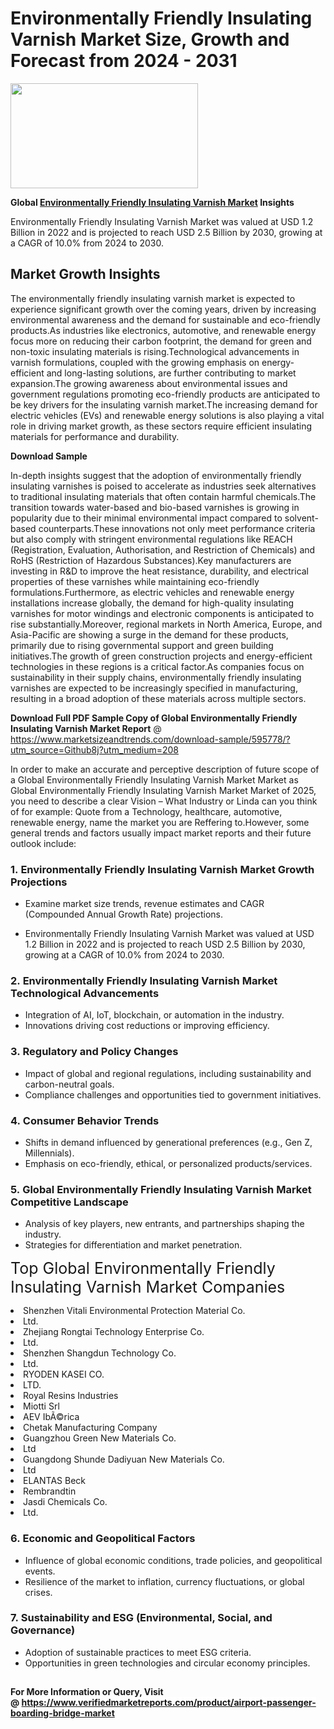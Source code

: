<H1>Environmentally Friendly Insulating Varnish Market Size, Growth and Forecast from 2024 - 2031</H1><img class="aligncenter size-medium wp-image-584254" src="https://thirdeyenews.in/wp-content/uploads/2024/09/Global-Market-Research-300x168.jpeg" alt="" width="300" height="168" /><p><strong>Global&nbsp;<a href="https://www.marketsizeandtrends.com/download-sample/595778/?utm_source=Github8j?utm_medium=208">Environmentally Friendly Insulating Varnish Market</a> Insights</strong></p><p>Environmentally Friendly Insulating Varnish Market was valued at USD 1.2 Billion in 2022 and is projected to reach USD 2.5 Billion by 2030, growing at a CAGR of 10.0% from 2024 to 2030.</p><p><h2>Market Growth Insights</h2> <p>The environmentally friendly insulating varnish market is expected to experience significant growth over the coming years, driven by increasing environmental awareness and the demand for sustainable and eco-friendly products.As industries like electronics, automotive, and renewable energy focus more on reducing their carbon footprint, the demand for green and non-toxic insulating materials is rising.Technological advancements in varnish formulations, coupled with the growing emphasis on energy-efficient and long-lasting solutions, are further contributing to market expansion.The growing awareness about environmental issues and government regulations promoting eco-friendly products are anticipated to be key drivers for the insulating varnish market.The increasing demand for electric vehicles (EVs) and renewable energy solutions is also playing a vital role in driving market growth, as these sectors require efficient insulating materials for performance and durability.</p> <p><strong>Download Sample</strong></p> <p>In-depth insights suggest that the adoption of environmentally friendly insulating varnishes is poised to accelerate as industries seek alternatives to traditional insulating materials that often contain harmful chemicals.The transition towards water-based and bio-based varnishes is growing in popularity due to their minimal environmental impact compared to solvent-based counterparts.These innovations not only meet performance criteria but also comply with stringent environmental regulations like REACH (Registration, Evaluation, Authorisation, and Restriction of Chemicals) and RoHS (Restriction of Hazardous Substances).Key manufacturers are investing in R&D to improve the heat resistance, durability, and electrical properties of these varnishes while maintaining eco-friendly formulations.Furthermore, as electric vehicles and renewable energy installations increase globally, the demand for high-quality insulating varnishes for motor windings and electronic components is anticipated to rise substantially.Moreover, regional markets in North America, Europe, and Asia-Pacific are showing a surge in the demand for these products, primarily due to rising governmental support and green building initiatives.The growth of green construction projects and energy-efficient technologies in these regions is a critical factor.As companies focus on sustainability in their supply chains, environmentally friendly insulating varnishes are expected to be increasingly specified in manufacturing, resulting in a broad adoption of these materials across multiple sectors.<p><span class=""><strong>Download Full PDF Sample Copy of Global Environmentally Friendly Insulating Varnish Market Report</strong> @ <a href="https://www.marketsizeandtrends.com/download-sample/595778/?utm_source=Github8j?utm_medium=208" target="_blank">https://www.marketsizeandtrends.com/download-sample/595778/?utm_source=Github8j?utm_medium=208</a></span></p><p>In order to make an accurate and perceptive description of future scope of a Global&nbsp;Environmentally Friendly Insulating Varnish Market Market as Global&nbsp;Environmentally Friendly Insulating Varnish Market Market of 2025, you need to describe a clear Vision &ndash; What Industry or Linda can you think of for example: Quote from a Technology, healthcare, automotive, renewable energy, name the market you are Reffering to.However, some general trends and factors usually impact market reports and their future outlook include:</p><h3>1.&nbsp;<strong>Environmentally Friendly Insulating Varnish Market Growth Projections</strong></h3><ul><li>Examine market size trends, revenue estimates and CAGR (Compounded Annual Growth Rate) projections.</li><li><p>Environmentally Friendly Insulating Varnish Market was valued at USD 1.2 Billion in 2022 and is projected to reach USD 2.5 Billion by 2030, growing at a CAGR of 10.0% from 2024 to 2030.</p></li></ul><h3>2.&nbsp;<strong>Environmentally Friendly Insulating Varnish Market Technological Advancements</strong></h3><ul><li>Integration of AI, IoT, blockchain, or automation in the industry.</li><li>Innovations driving cost reductions or improving efficiency.</li></ul><h3>3.&nbsp;<strong>Regulatory and Policy Changes</strong></h3><ul><li>Impact of global and regional regulations, including sustainability and carbon-neutral goals.</li><li>Compliance challenges and opportunities tied to government initiatives.</li></ul><h3>4.&nbsp;<strong>Consumer Behavior Trends</strong></h3><ul><li>Shifts in demand influenced by generational preferences (e.g., Gen Z, Millennials).</li><li>Emphasis on eco-friendly, ethical, or personalized products/services.</li></ul><h3>5.&nbsp;<strong>Global Environmentally Friendly Insulating Varnish Market Competitive Landscape</strong></h3><ul><li>Analysis of key players, new entrants, and partnerships shaping the industry.</li><li>Strategies for differentiation and market penetration.</li></ul><p data-pm-slice="1 1 []"><span style="color: inherit; font-family: inherit; font-size: 25px;">Top Global Environmentally Friendly Insulating Varnish Market Companies</span></p><div class="" data-test-id=""><p><li>Shenzhen Vitali Environmental Protection Material Co.</li><li> Ltd.</li><li> Zhejiang Rongtai Technology Enterprise Co.</li><li> Ltd.</li><li> Shenzhen Shangdun Technology Co.</li><li> Ltd.</li><li> RYODEN KASEI CO.</li><li>LTD.</li><li> Royal Resins Industries</li><li> Miotti Srl</li><li> AEV IbÃ©rica</li><li> Chetak Manufacturing Company</li><li> Guangzhou Green New Materials Co.</li><li> Ltd</li><li> Guangdong Shunde Dadiyuan New Materials Co.</li><li> Ltd</li><li> ELANTAS Beck</li><li> Rembrandtin</li><li> Jasdi Chemicals Co.</li><li> Ltd.</li></p></div><h3>6.&nbsp;<strong>Economic and Geopolitical Factors</strong></h3><ul><li>Influence of global economic conditions, trade policies, and geopolitical events.</li><li>Resilience of the market to inflation, currency fluctuations, or global crises.</li></ul><h3>7.&nbsp;<strong>Sustainability and ESG (Environmental, Social, and Governance)</strong></h3><ul><li>Adoption of sustainable practices to meet ESG criteria.</li><li>Opportunities in green technologies and circular economy principles.</li></ul><h2><strong style="font-size: 14px;">For More Information or Query, Visit @&nbsp;</strong><a style="background-color: #ffffff; font-size: 14px;" href="https://www.marketsizeandtrends.com/report/environmentally-friendly-insulating-varnish-market/" target="_blank">https://www.verifiedmarketreports.com/product/airport-passenger-boarding-bridge-market</a></h2>